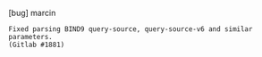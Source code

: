 [bug] marcin

    Fixed parsing BIND9 query-source, query-source-v6 and similar
    parameters.
    (Gitlab #1881)
